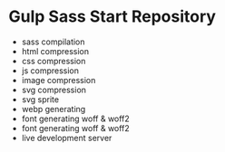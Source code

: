 # Gulp Sass Start Repository

- sass compilation
- html compression
- css compression
- js compression
- image compression
- svg compression
- svg sprite
- webp generating
- font generating woff & woff2
- font generating woff & woff2
- live development server
